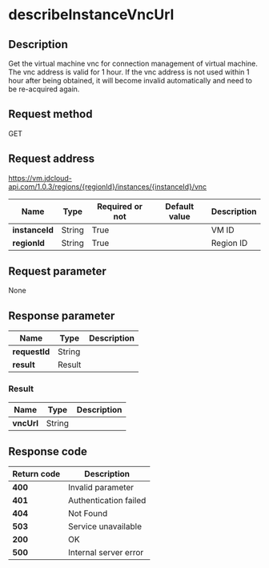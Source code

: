 # describeInstanceVncUrl


## Description
Get the virtual machine vnc for connection management of virtual machine. <br>
The vnc address is valid for 1 hour. If the vnc address is not used within 1 hour after being obtained, it will become invalid automatically and need to be re-acquired again.


## Request method
GET

## Request address
https://vm.jdcloud-api.com/1.0.3/regions/{regionId}/instances/{instanceId}/vnc

|Name|Type|Required or not|Default value|Description|
|---|---|---|---|---|
|**instanceId**|String|True| |VM ID|
|**regionId**|String|True| |Region ID|

## Request parameter
None


## Response parameter
|Name|Type|Description|
|---|---|---|
|**requestId**|String| |
|**result**|Result| |


### Result
|Name|Type|Description|
|---|---|---|
|**vncUrl**|String| |

## Response code
|Return code|Description|
|---|---|
|**400**|Invalid parameter|
|**401**|Authentication failed|
|**404**|Not Found  |
|**503**|Service unavailable|
|**200**|OK|
|**500**|Internal server error|
